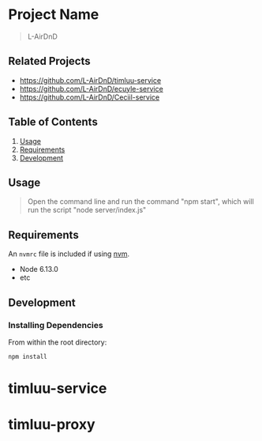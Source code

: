 # Project Name

> L-AirDnD

## Related Projects

  - https://github.com/L-AirDnD/timluu-service
  - https://github.com/L-AirDnD/ecuyle-service
  - https://github.com/L-AirDnD/Ceciil-service

## Table of Contents

1. [Usage](#Usage)
1. [Requirements](#requirements)
1. [Development](#development)

## Usage

> Open the command line and run the command "npm start", which will run the script "node server/index.js"

## Requirements

An `nvmrc` file is included if using [nvm](https://github.com/creationix/nvm).

- Node 6.13.0
- etc

## Development

### Installing Dependencies

From within the root directory:

```sh
npm install
```

# timluu-service
# timluu-proxy
